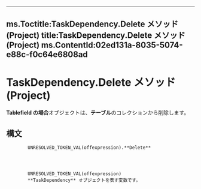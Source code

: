 

---
ms.Toctitle:TaskDependency.Delete メソッド (Project)
title:TaskDependency.Delete メソッド (Project)
ms.ContentId:02ed131a-8035-5074-e88c-f0c64e6808ad
---
# TaskDependency.Delete メソッド (Project)




**Tablefield の場合**オブジェクトは、**テーブル**のコレクションから削除します。

## 構文

            UNRESOLVED_TOKEN_VAL(offexpression).**Delete**




            UNRESOLVED_TOKEN_VAL(offexpression)
            **TaskDependency** オブジェクトを表す変数です。




